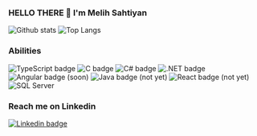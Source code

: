 ### HELLO THERE 👋 I'm Melih Sahtiyan 
![Github stats](https://github-readme-stats.vercel.app/api?username=melihsahtiyan&theme=radical&show_icons=true&count_private=true) ![Top Langs](https://github-readme-stats.vercel.app/api/top-langs/?username=melihsahtiyan&layout=compact)

### Abilities
![TypeScript badge](https://img.shields.io/badge/TypeScript-007ACC?style=for-the-badge&logo=typescript&logoColor=black) ![C badge](https://img.shields.io/badge/C-00599C?style=for-the-badge&logo=c&logoColor=dark) ![C# badge](https://img.shields.io/badge/C%23-239120?style=for-the-badge&logo=c-sharp&logoColor=white) ![.NET badge](https://img.shields.io/badge/.NET-5C2D91?style=for-the-badge&logo=.net&logoColor=black) ![Angular badge](https://img.shields.io/badge/Angular-DD0031?style=for-the-badge&logo=angular&logoColor=black) (soon) ![Java badge](https://img.shields.io/badge/Java-ED8B00?style=for-the-badge&logo=java&logoColor=black) (not yet) ![React badge](https://img.shields.io/badge/React-20232A?style=for-the-badge&logo=react&logoColor=61DAFB) (not yet) ![SQL Server](https://img.shields.io/badge/Microsoft_SQL_Server-CC2927?style=for-the-badge&logo=microsoft-sql-server&logoColor=white) 

### Reach me on Linkedin

[![Linkedin badge]( 	https://img.shields.io/badge/LinkedIn-0077B5?style=for-the-badge&logo=linkedin&logoColor=white)](https://www.linkedin.com/in/melihsahtiyan/)
